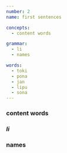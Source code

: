 ```yaml
---
number: 2
name: first sentences

concepts:
  - content words

grammar:
  - li
  - names

words:
  - toki
  - pona
  - jan
  - lipu
  - sona
---
```


### content words

### _li_

### names
